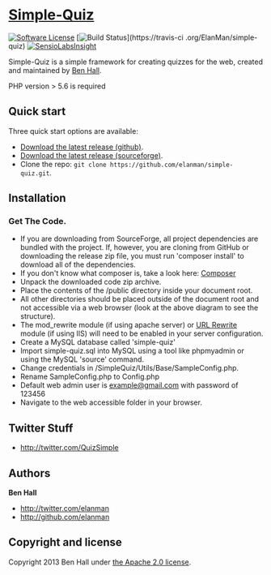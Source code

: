 # [Simple-Quiz](https://simplequiz.co.uk)
[![Software License](http://img.shields.io/badge/license-apache2-brightgreen.svg)](LICENSE)
[![Build Status](https://travis-ci.org/ElanMan/simple-quiz.png?branch=laravel)](https://travis-ci
.org/ElanMan/simple-quiz)
[![SensioLabsInsight](https://insight.sensiolabs.com/projects/77dcca19-1dd0-4a47-86b7-1ac6142e1bbd/mini.png)](https://insight.sensiolabs.com/projects/77dcca19-1dd0-4a47-86b7-1ac6142e1bbd)

Simple-Quiz is a simple framework for creating quizzes for the web, created and maintained by [Ben Hall](http://twitter.com/elanman).

PHP version > 5.6 is required


## Quick start

Three quick start options are available:

* [Download the latest release (github)](https://github.com/elanman/simple-quiz/releases/latest).
* [Download the latest release (sourceforge)](https://sourceforge.net/projects/simple-quiz/).
* Clone the repo: `git clone https://github.com/elanman/simple-quiz.git`.

## Installation

### Get The Code.
* If you are downloading from SourceForge, all project dependencies are bundled with the project.
If, however, you are cloning from GitHub or downloading the release zip file, you must run 'composer install' to 
 download all of the dependencies.
* If you don't know what composer is, take a look here: [Composer](https://getcomposer.org/)
* Unpack the downloaded code zip archive.
* Place the contents of the /public directory inside your document root.
* All other directories should be placed outside of the document root and not accessible via a web browser (look at the above diagram to see the structure).
* The mod_rewrite module (if using apache server) or [URL Rewrite](http://www.iis.net/downloads/microsoft/url-rewrite) module (if using IIS) will need to be enabled in 
your server configuration.
* Create a MySQL database called 'simple-quiz'
* Import simple-quiz.sql into MySQL using a tool like phpmyadmin or using the MySQL 'source' command.
* Change credentials in /SimpleQuiz/Utils/Base/SampleConfig.php.
* Rename SampleConfig.php to Config.php
* Default web admin user is example@gmail.com with password of 123456
* Navigate to the web accessible folder in your browser.

## Twitter Stuff
+ <http://twitter.com/QuizSimple>

## Authors

**Ben Hall**

+ <http://twitter.com/elanman>
+ <http://github.com/elanman>

## Copyright and license

Copyright 2013 Ben Hall under [the Apache 2.0 license](LICENSE).